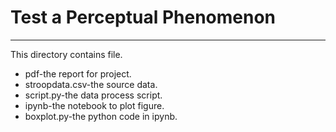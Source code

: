 # Test a Perceptual Phenomenon
***
This directory contains file.
+ pdf-the report for project.
+ stroopdata.csv-the source data.
+ script.py-the data process script.
+ ipynb-the notebook to plot figure.
+ boxplot.py-the python code in ipynb.
